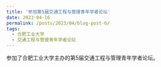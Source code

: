 ```yaml
---
title: '参加第5届交通工程与管理青年学者论坛'
date: 2023-04-16
permalink: /posts/2023/04/blog-post-6/
tags:
  - 合肥工业大学
  - 交通工程与管理青年学者论坛
---
```

参加了合肥工业大学主办的第5届交通工程与管理青年学者论坛。
